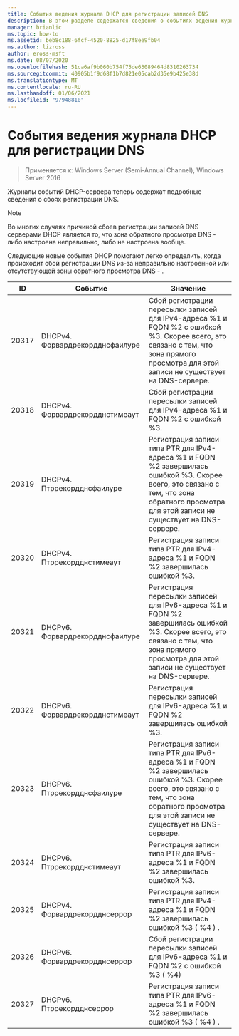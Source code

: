 ```yaml
---
title: События ведения журнала DHCP для регистрации записей DNS
description: В этом разделе содержатся сведения о событиях ведения журнала DHCP-сервера в Windows Server 2016.
manager: brianlic
ms.topic: how-to
ms.assetid: beb8c188-6fcf-4520-8825-d17f8ee9fb04
ms.author: lizross
author: eross-msft
ms.date: 08/07/2020
ms.openlocfilehash: 51ca6af9b060b754f75de63089464d8310263734
ms.sourcegitcommit: 40905b1f9d68f1b7d821e05cab2d35e9b425e38d
ms.translationtype: MT
ms.contentlocale: ru-RU
ms.lasthandoff: 01/06/2021
ms.locfileid: "97948810"
---
```

# <a name="dhcp-logging-events-for-dns-registrations"></a>События ведения журнала DHCP для регистрации DNS

>Применяется к: Windows Server (Semi-Annual Channel), Windows Server 2016

Журналы событий DHCP-сервера теперь содержат подробные сведения о сбоях регистрации DNS.

>[!NOTE]
>Во многих случаях причиной сбоев регистрации записей DNS серверами DHCP является то, что зона обратного просмотра DNS \- либо настроена неправильно, либо не настроена вообще.

Следующие новые события DHCP помогают легко определить, когда происходит сбой регистрации DNS из-за неправильно настроенной или отсутствующей зоны обратного просмотра DNS \- .

|ID|Событие|Значение|
|-----|--------------------|--------------------------------------------------------|
|20317|DHCPv4. Форвардрекордднсфаилуре|Сбой регистрации пересылки записей для IPv4-адреса %1 и FQDN %2 с ошибкой %3. Скорее всего, это связано с тем, что зона прямого просмотра для этой записи не существует на DNS-сервере.|
|20318|DHCPv4. Форвардрекордднстимеаут|Сбой регистрации пересылки записей для IPv4-адреса %1 и FQDN %2 с ошибкой %3.|
|20319|DHCPv4. Птррекордднсфаилуре|Регистрация записи типа PTR для IPv4-адреса %1 и FQDN %2 завершилась ошибкой %3. Скорее всего, это связано с тем, что зона обратного просмотра для этой записи не существует на DNS-сервере.|
|20320|DHCPv4. Птррекордднстимеаут|Регистрация записи типа PTR для IPv4-адреса %1 и FQDN %2 завершилась ошибкой %3.|
|20321|DHCPv6. Форвардрекордднсфаилуре|Регистрация пересылки записей для IPv6-адреса %1 и FQDN %2 завершилась ошибкой %3. Скорее всего, это связано с тем, что зона прямого просмотра для этой записи не существует на DNS-сервере.|
|20322|DHCPv6. Форвардрекордднстимеаут|Регистрация пересылки записей для IPv6-адреса %1 и FQDN %2 завершилась ошибкой %3.|
|20323|DHCPv6. Птррекордднсфаилуре|Регистрация записи типа PTR для IPv6-адреса %1 и FQDN %2 завершилась ошибкой %3. Скорее всего, это связано с тем, что зона обратного просмотра для этой записи не существует на DNS-сервере.|
|20324|DHCPv6. Птррекордднстимеаут|Регистрация записи типа PTR для IPv6-адреса %1 и FQDN %2 завершилась ошибкой %3.|
|20325|DHCPv4. Форвардрекордднсеррор|Регистрация записи типа PTR для IPv4-адреса %1 и FQDN %2 завершилась ошибкой %3 \( %4 \) .|
|20326|DHCPv6. Форвардрекордднсеррор|Сбой регистрации пересылки записей для IPv6-адреса %1 и FQDN %2 с ошибкой %3 \( %4\)|
|20327|DHCPv6. Птррекордднсеррор|Регистрация записи типа PTR для IPv6-адреса %1 и FQDN %2 завершилась ошибкой %3 \( %4 \) .|

